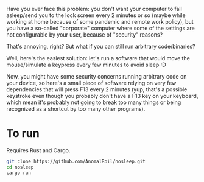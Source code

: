 Have you ever face this problem: you don't want your computer to fall asleep/send you to the lock screen every 2 minutes or so (maybe while working at home because of some pandemic and remote work policy), but you have a so-called "corporate" computer where some of the settings are not configurable by your user, because of "security" reasons? 

That's annoying, right? But what if you can still run arbitrary code/binaries?

Well, here's the easiest solution: let's run a software that would move the mouse/simulate a keypress every few minutes to avoid sleep :D 

Now, you might have some security concerns running arbitrary code on your device, so here's a small piece of software relying on very few dependencies that will press F13 every 2 minutes (yup, that's a possible keystroke even though you probably don't have a F13 key on your keyboard, which mean it's probably not going to break too many things or being recognized as a shortcut by too many other programs).

# To run

Requires Rust and Cargo.

```bash
git clone https://github.com/AnomalRoil/nosleep.git
cd nosleep
cargo run
```

